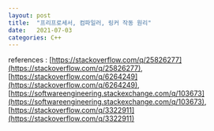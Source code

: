 ```yaml
---
layout: post
title:  "프리프로세서, 컴파일러, 링커 작동 원리"
date:   2021-07-03
categories: C++
---
```





references : [https://stackoverflow.com/q/25826277](https://stackoverflow.com/q/25826277), [https://stackoverflow.com/q/6264249](https://stackoverflow.com/q/6264249), [https://softwareengineering.stackexchange.com/q/103673](https://softwareengineering.stackexchange.com/q/103673), [https://stackoverflow.com/q/3322911](https://stackoverflow.com/q/3322911)